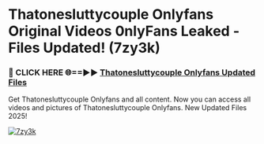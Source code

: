 # Thatonesluttycouple Onlyfans Original Videos 0nlyFans Leaked - Files Updated! (7zy3k)

<h3>🔴 CLICK HERE 🌐==►► <a href="https://tinyurl.com/2m67pmp6" rel="nofollow">Thatonesluttycouple Onlyfans Updated Files</a></h3>

Get Thatonesluttycouple Onlyfans and all content. Now you can access all videos and pictures of Thatonesluttycouple Onlyfans. New Updated Files 2025!

[![7zy3k](https://i.imgur.com/H4QAA4z.gif)](https://tinyurl.com/2m67pmp6)
